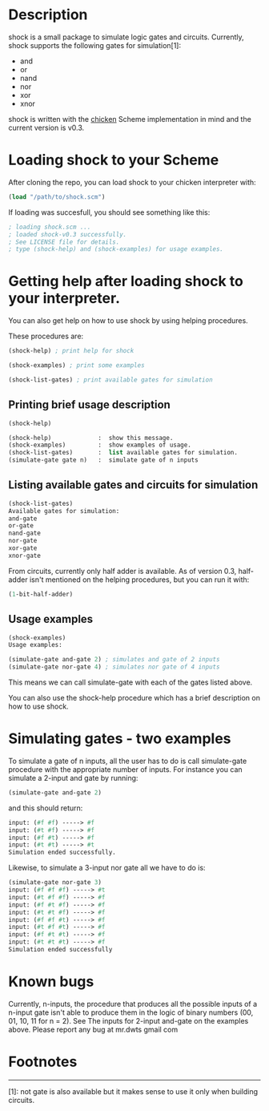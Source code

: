 # Description
  shock is a small package to simulate logic gates and circuits. Currently,
  shock supports the following gates for simulation[1]:
  
  - and
  - or
  - nand
  - nor
  - xor
  - xnor

  shock is written with the [chicken](http://www.call-cc.org/) Scheme
  implementation in mind and the current version is v0.3.

# Loading shock to your Scheme
  After cloning the repo, you can load shock to your chicken interpreter with:

  ``` scheme
  (load "/path/to/shock.scm")
  ```
  If loading was succesfull, you should see something like this:

  ``` scheme
  ; loading shock.scm ...
  ; loaded shock-v0.3 successfully.
  ; See LICENSE file for details.
  ; type (shock-help) and (shock-examples) for usage examples.
  ```

# Getting help after loading shock to your interpreter.
  You can also get help on how to use shock by using helping procedures.

  These procedures are:

  ``` scheme
  (shock-help) ; print help for shock
  ```
  ``` scheme
  (shock-examples) ; print some examples
  ```
  ``` scheme
  (shock-list-gates) ; print available gates for simulation
  ```

## Printing brief usage description

  ``` scheme
  (shock-help)

  (shock-help)             :  show this message.
  (shock-examples)         :  show examples of usage.
  (shock-list-gates)       :  list available gates for simulation.
  (simulate-gate gate n)   :  simulate gate of n inputs

  ```

## Listing available gates and circuits for simulation

  ``` scheme
  (shock-list-gates)
  Available gates for simulation:
  and-gate
  or-gate
  nand-gate
  nor-gate
  xor-gate
  xnor-gate
  
  ```

  From circuits, currently only half adder is available.
  As of version 0.3, half-adder isn't mentioned on the helping procedures, but
  you can run it with:

  ``` scheme
  (1-bit-half-adder)
  ```

## Usage examples

  ``` scheme
  (shock-examples)
  Usage examples:

  (simulate-gate and-gate 2) ; simulates and gate of 2 inputs
  (simulate-gate nor-gate 4) ; simulates nor gate of 4 inputs

  ```

  This means we can call simulate-gate with each of the gates listed above.

  You can also use the shock-help procedure which has a brief description on how
  to use shock.


# Simulating gates - two examples
  To simulate a gate of n inputs, all the user has to do is call simulate-gate
  procedure with the appropriate number of inputs. For instance you can simulate
  a 2-input and gate by running:

  ``` scheme
  (simulate-gate and-gate 2)
  ```
  and this should return:

  ``` scheme
  input: (#f #f) -----> #f
  input: (#t #f) -----> #f
  input: (#f #t) -----> #f
  input: (#t #t) -----> #t
  Simulation ended successfully.
  ```

  Likewise, to simulate a 3-input nor gate all we have to do is:

  ``` scheme
  (simulate-gate nor-gate 3)
  input: (#f #f #f) -----> #t
  input: (#t #f #f) -----> #f
  input: (#f #t #f) -----> #f
  input: (#t #t #f) -----> #f
  input: (#f #f #t) -----> #f
  input: (#t #f #t) -----> #f
  input: (#f #t #t) -----> #f
  input: (#t #t #t) -----> #f
  Simulation ended successfully
  ```
# Known bugs

  Currently, n-inputs, the procedure that produces all the possible inputs of a
  n-input gate isn't able to produce them in the logic of binary numbers
  (00, 01, 10, 11 for n = 2). See The inputs for 2-input and-gate on the examples
  above. Please report any bug at mr.dwts <AT> gmail <DOT> com 

# Footnotes
_________

[1]: not gate is also available but it makes sense to use it only when
building circuits.

